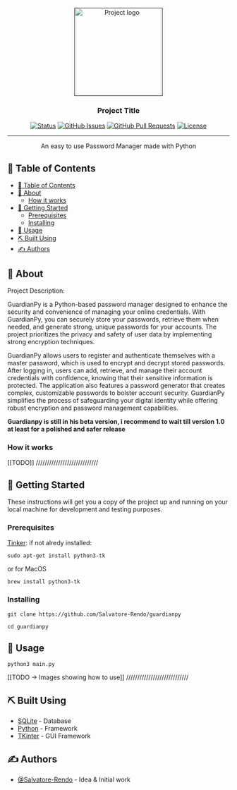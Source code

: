 <p align="center">
  <a href="" rel="noopener">
 <img width=200px height=200px src="" alt="Project logo"></a>
</p>

<h3 align="center">Project Title</h3>

<div align="center">

[![Status](https://img.shields.io/badge/status-active-success.svg)]()
[![GitHub Issues](https://img.shields.io/github/issues/Salvatore-Rendo/guardianpy.svg)](https://github.com/Salvatore-Rendo/guardianpy/issues)
[![GitHub Pull Requests](https://img.shields.io/github/issues-pr/Salvatore-Rendo/guardianpy.svg)](https://github.com/Salvatore-Rendo/guardianpy/pulls)
[![License](https://img.shields.io/badge/license-MIT-blue.svg)](/LICENSE)

</div>

---

<p align="center"> An easy to use Password Manager made with Python 
    <br> 
</p>

## 📝 Table of Contents

- [📝 Table of Contents](#-table-of-contents)
- [🧐 About ](#-about-)
  - [How it works](#how-it-works)
- [🏁 Getting Started ](#-getting-started-)
  - [Prerequisites](#prerequisites)
  - [Installing](#installing)
- [🎈 Usage ](#-usage-)
- [⛏️ Built Using ](#️-built-using-)
- [✍️ Authors ](#️-authors-)

## 🧐 About <a name = "about"></a>

Project Description:

GuardianPy is a Python-based password manager designed to enhance the security and convenience of managing your online credentials. With GuardianPy, you can securely store your passwords, retrieve them when needed, and generate strong, unique passwords for your accounts. The project prioritizes the privacy and safety of user data by implementing strong encryption techniques.

GuardianPy allows users to register and authenticate themselves with a master password, which is used to encrypt and decrypt stored passwords. After logging in, users can add, retrieve, and manage their account credentials with confidence, knowing that their sensitive information is protected. The application also features a password generator that creates complex, customizable passwords to bolster account security. GuardianPy simplifies the process of safeguarding your digital identity while offering robust encryption and password management capabilities.

<b> Guardianpy is still in his beta version, i recommend to wait till version 1.0 at least for a polished and safer release </b>

### How it works

[[TODO]] ////////////////////////////

## 🏁 Getting Started <a name = "getting_started"></a>

These instructions will get you a copy of the project up and running on your local machine for development and testing purposes. 


### Prerequisites

[Tinker](https://docs.python.org/3/library/tkinter.html): if not alredy installed:
```
sudo apt-get install python3-tk
```
or for MacOS
```
brew install python3-tk
```

### Installing



```
git clone https://github.com/Salvatore-Rendo/guardianpy
```

```
cd guardianpy
```

## 🎈 Usage <a name="usage"></a>

```
python3 main.py
```

[[TODO -> Images showing how to use]] ////////////////////////////

## ⛏️ Built Using <a name = "built_using"></a>

- [SQLite](https://www.sqlite.org/index.html) - Database
- [Python](https://www.python.org/) - Framework
- [TKinter](https://docs.python.org/3/library/tkinter.html) - GUI Framework

## ✍️ Authors <a name = "authors"></a>

- [@Salvatore-Rendo](https://github.com/Salvatore-Rendo) - Idea & Initial work

